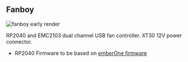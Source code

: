 ## Fanboy
![fanboy early render](doc/render.png)

RP2040 and EMC2103 dual channel USB fan controller. XT30 12V power connector.

- RP2040 Firmware to be based on [emberOne firmware](https://github.com/The-256-Foundation/ember-one-firmware)
